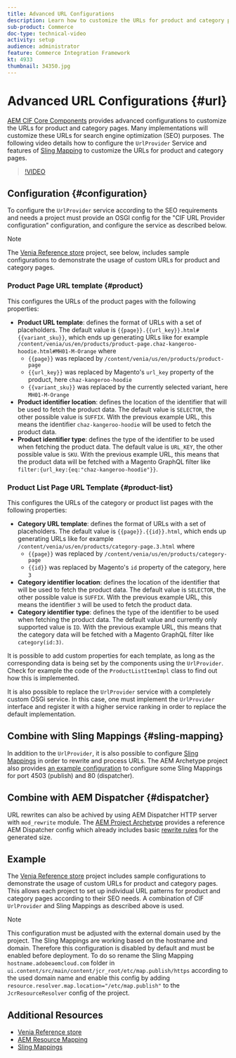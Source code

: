 ```yaml
---
title: Advanced URL Configurations
description: Learn how to customize the URLs for product and category pages. This allows implementations to optimize URLs for search engines and promote discovery.
sub-product: Commerce
doc-type: technical-video
activity: setup
audience: administrator
feature: Commerce Integration Framework
kt: 4933
thumbnail: 34350.jpg
---
```

# Advanced URL Configurations {#url}

[AEM CIF Core Components](https://github.com/adobe/aem-core-cif-components) provides advanced configurations to customize the URLs for product and category pages. Many implementations will customize these URLs for search engine optimization (SEO) purposes. The following video details how to configure the `UrlProvider` Service and features of [Sling Mapping](https://sling.apache.org/documentation/the-sling-engine/mappings-for-resource-resolution.html) to customize the URLs for product and category pages.

>[!VIDEO](https://video.tv.adobe.com/v/34350/?quality=12)

## Configuration {#configuration}

To configure the `UrlProvider` service according to the SEO requirements and needs a project must provide an OSGI config for the "CIF URL Provider configuration" configuration, and configure the service as described below.

>[!NOTE]
>
> The [Venia Reference store](https://github.com/adobe/aem-cif-guides-venia) project, see below, includes sample configurations to demonstrate the usage of custom URLs for product and category pages.

### Product Page URL template {#product}

This configures the URLs of the product pages with the following properties:

* **Product URL template**: defines the format of URLs with a set of placeholders. The default value is `{{page}}.{{url_key}}.html#{{variant_sku}}`, which ends up generating URLs like for example `/content/venia/us/en/products/product-page.chaz-kangeroo-hoodie.html#MH01-M-Orange` where
  * `{{page}}` was replaced by `/content/venia/us/en/products/product-page`
  * `{{url_key}}` was replaced by Magento's `url_key` property of the product, here `chaz-kangeroo-hoodie`
  * `{{variant_sku}}` was replaced by the currently selected variant, here `MH01-M-Orange`
* **Product identifier location**: defines the location of the identifier that will be used to fetch the product data. The default value is `SELECTOR`, the other possible value is `SUFFIX`. With the previous example URL, this means the identifier `chaz-kangeroo-hoodie` will be used to fetch the product data.
* **Product identifier type**: defines the type of the identifier to be used when fetching the product data. The default value is `URL_KEY`, the other possible value is `SKU`. With the previous example URL, this means that the product data will be fetched with a Magento GraphQL filter like `filter:{url_key:{eq:"chaz-kangeroo-hoodie"}}`.

### Product List Page URL Template {#product-list}

This configures the URLs of the category or product list pages with the following properties:

* **Category URL template**: defines the format of URLs with a set of placeholders. The default value is `{{page}}.{{id}}.html`, which ends up generating URLs like for example `/content/venia/us/en/products/category-page.3.html` where
  * `{{page}}` was replaced by `/content/venia/us/en/products/category-page`
  * `{{id}}` was replaced by Magento's `id` property of the category, here `3`
* **Category identifier location**: defines the location of the identifier that will be used to fetch the product data. The default value is `SELECTOR`, the other possible value is `SUFFIX`. With the previous example URL, this means the identifier `3` will be used to fetch the product data.
* **Category identifier type**: defines the type of the identifier to be used when fetching the product data. The default value and currently only supported value is `ID`. With the previous example URL, this means that the category data will be fetched with a Magento GraphQL filter like `category(id:3)`.

It is possible to add custom properties for each template, as long as the corresponding data is being set by the components using the `UrlProvider`. Check for example the code of the `ProductListItemImpl` class to find out how this is implemented.

It is also possible to replace the `UrlProvider` service with a completely custom OSGi service. In this case, one must implement the `UrlProvider` interface and register it with a higher service ranking in order to replace the default implementation.

## Combine with Sling Mappings {#sling-mapping}

In addition to the `UrlProvider`, it is also possible to configure [Sling Mappings](https://sling.apache.org/documentation/the-sling-engine/mappings-for-resource-resolution.html) in order to rewrite and process URLs. The AEM Archetype project also provides [an example configuration](https://github.com/adobe/aem-cif-project-archetype/tree/master/src/main/archetype/samplecontent/src/main/content/jcr_root/etc/map.publish) to configure some Sling Mappings for port 4503 (publish) and 80 (dispatcher).

## Combine with AEM Dispatcher {#dispatcher}

URL rewrites can also be achived by using AEM Dispatcher HTTP server with `mod_rewrite` module. The [AEM Project Archetype](https://github.com/adobe/aem-project-archetype) provides a reference AEM Dispatcher config which already includes basic [rewrite rules](https://github.com/adobe/aem-project-archetype/tree/master/src/main/archetype/dispatcher.cloud) for the generated size.

## Example

The [Venia Reference store](https://github.com/adobe/aem-cif-guides-venia) project includes sample configurations to demonstrate the usage of custom URLs for product and category pages. This allows each project to set up individual URL patterns for product and category pages according to their SEO needs. A combination of CIF `UrlProvider` and Sling Mappings as described above is used.

>[!NOTE]
>
>This configuration must be adjusted with the external domain used by the project. The Sling Mappings are working based on the hostname and domain. Therefore this configuration is disabled by default and must be enabled before deployment. To do so rename the Sling Mapping `hostname.adobeaemcloud.com` folder in `ui.content/src/main/content/jcr_root/etc/map.publish/https` according to the used domain name and enable this config by adding `resource.resolver.map.location="/etc/map.publish"` to the `JcrResourceResolver` config of the project.

## Additional Resources

* [Venia Reference store](https://github.com/adobe/aem-cif-guides-venia)
* [AEM Resource Mapping](https://experienceleague.adobe.com/docs/experience-manager-65/deploying/configuring/resource-mapping.html)
* [Sling Mappings](https://sling.apache.org/documentation/the-sling-engine/mappings-for-resource-resolution.html)
